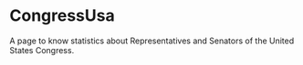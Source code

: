 # CongressUsa
A page to know statistics about Representatives and Senators of the United States Congress.
